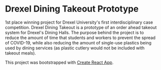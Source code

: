 # Drexel Dining Takeout Prototype

1st place winning project for Drexel University's first interdisciplinary case competition. Drexel Dining Takeout is a prototype of an order ahead takeout system for Drexel's Dining Halls. The purpose behind the project is to reduce the amount of time that students and workers to prevent the spread of COVID-19, while also reducing the amount of single-use plastics being used by dining services (as plastic cutlery would not be included with takeout meals).

This project was bootstrapped with [Create React App](https://github.com/facebook/create-react-app).
